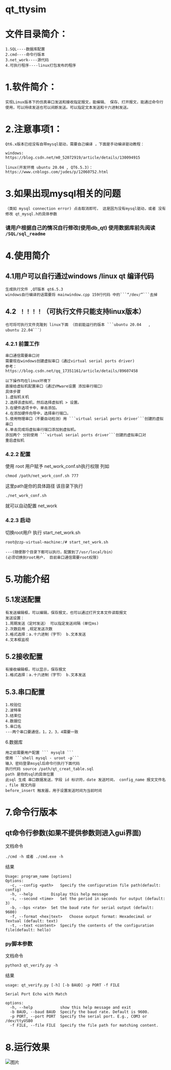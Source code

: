 # qt_ttysim

# 文件目录简介：
```
1.SQL----数据库配置
2.cmd----命令行版本
3.net_work----源代码
4.可执行程序----linux打包发布的程序
```

# 1.软件简介：
```
实现Linux版本下的仿真串口发送和接收指定报文，能编辑、 保存、打开报文，能通过命令行使用，可以持续发送也可以间断发送。可以指定文本发送和十六进制发送。
```

# 2.注意事项1：
```
Qt6.x版本已经没有自带mysql驱动，需要自己编译 ，下面是手动编译驱动教程：
```
```
windows:
https://blog.csdn.net/m0_52072919/article/details/130094915
```

```
linux(开发环境 ubuntu 20.04 , QT6.5.3)：
https://www.cnblogs.com/judes/p/12060752.html
```
# 3.如果出现mysql相关的问题
```（类如 mysql connection error) 点击取消即可， 这是因为没有mysql驱动，或者 没有修改 qt_mysql.h的具体参数```

### 请用户根据自己的情况自行修改(使用db_qt)  使用数据库前先阅读 ``` /SQL/sql_readme ```

# 4.使用简介
## 4.1用户可以自行通过windows /linux qt 编译代码
```
生成执行文件 ,QT版本 qt6.5.3
windows自行编译的话需要将 mainwindow.cpp 159行代码 中的```“/dev/”```去掉
```

## 4.2``` ！！！！```（可执行文件只能支持linux版本）
```
也可将可执行文件克隆到 linux下面 （目前能运行的版本 ```ubuntu 20.04   , ubuntu 22.04```）
```

### 4.2.1 前置工作 
```
串口通信需要串口对
需要现在windows创建虚拟串口（通过virtual serial ports driver)
参考：
https://blog.csdn.net/qq_17351161/article/details/89607458

```

```
以下操作均在linux环境下
直接给虚拟机配置串口（通过VMware设置 添加串行端口）
具体步骤
1.虚拟机关机 
2.选择该虚拟机，然后选择虚拟机 > 设置。
3.在硬件选项卡中，单击添加。
4.在添加硬件向导中，选择串行端口。
5.使用物理串口（不要自动检测）用 ```virtual serial ports driver```创建的虚拟串口
6.单击完成将虚拟串行端口添加到虚拟机。
添加两个 分别使用 ```virtual serial ports driver```创建的虚拟串口对
重启虚拟机
```
### 4.2.2 配置
使用 root 用户赋予 net_work_conf.sh执行权限
列如 
 ```shell
chmod /path/net_work_conf.sh 777
``` 
这里path是你的具体路径
该目录下执行
 ```shell
./net_work_conf.sh
 ``` 
就可以自动配置 net_work 

### 4.2.3 启动
切换root用户 执行 start_net_work.sh 
```shell
root@zzp-virtual-machine:/# start_net_work.sh
```
```
---(随便那个目录下都可以执行，配置到了/usr/local/bin）
(必须切换到root用户， 目前串口通信需要root权限)
```
# 5.功能介绍

## 5.1发送配置
```
有发送编辑框，可以编辑，保存报文，也可以通过打开文本文件读取报文
发送设置：
1.周期发送（定时发送） 可以指定发送间隔（单位ms)
2.次数启用 ,规定发送次数
3.格式选择：a.十六进制（字节） b.文本发送
4.文本框监视
```

## 5.2接收配置
```
有接收编辑框，可以显示，保存报文
1.格式选择：a.十六进制（字节） b.文本发送
```


## 5.3.串口配置
```
1.校验位
2.波特率
3.结束位
4.数据位
5.串口名
---两个串口要通信，1，2，3，4需要一致
```
6.数据库
```
用之前需要用户配置 ``` mysql8 ```
使用 ```shell mysql - uroot -p```
输入 密码登录msyql后命令行执行下面代码
执行代码 source /path/qt_creat_table.sql
path 是你的sql的具体位置
此sql 生成 串口数据发送，字段 id 标识符，date 发送时间， config_name 报文文件名 ，file 报文内容
before_insert 触发器，用于设置发送时间为当前时间
```
# 7.命令行版本
## qt命令行参数(如果不提供参数则进入gui界面)

文档命令

```shell
./cmd -h 或者 ./cmd.exe -h
```

结果

```shell
Usage: program_name [options]
Options:
  -c, --config <path>	Specify the configuration file path(default: config)
  -h, --help 		Display this help message
  -s, --second <time>	Set the period in seconds for output (default: 3)
  -b, --bps <rate>	Set the baud rate for serial output (default: 9600)
  -f, --format <hex|text>	Choose output format: Hexadecimal or Textual (default: text)
  -t, --text <content>	Specify the contents of the configuration file(default: hello)
```

### py脚本参数

文档命令

```shell
python3 qt_verify.py -h
```

结果

```shell
usage: qt_verify.py [-h] [-b BAUD] -p PORT -f FILE

Serial Port Echo with Match

options:
  -h, --help            show this help message and exit
  -b BAUD, --baud BAUD  Specify the baud rate. Default is 9600.
  -p PORT, --port PORT  Specify the serial port. E.g., COM3 or /dev/ttyUSB0
  -f FILE, --file FILE  Specify the file path for matching content.
```
# 8.运行效果
![图片](/api/project/12196329/files/37563971/imagePreview)
